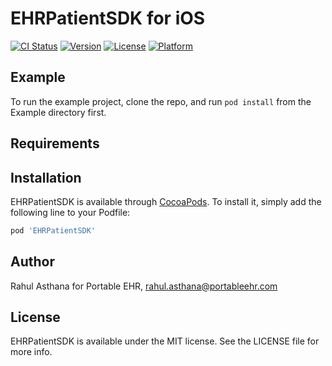 # EHRPatientSDK for iOS

[![CI Status](https://img.shields.io/travis/rasthana@gmail.com/ehrPatientSDK-ios.svg?style=flat)](https://travis-ci.org/rasthana@gmail.com/ehrPatientSDK-ios)
[![Version](https://img.shields.io/cocoapods/v/ehrPatientSDK-ios.svg?style=flat)](https://cocoapods.org/pods/ehrPatientSDK-ios)
[![License](https://img.shields.io/cocoapods/l/ehrPatientSDK-ios.svg?style=flat)](https://cocoapods.org/pods/ehrPatientSDK-ios)
[![Platform](https://img.shields.io/cocoapods/p/ehrPatientSDK-ios.svg?style=flat)](https://cocoapods.org/pods/ehrPatientSDK-ios)

## Example

To run the example project, clone the repo, and run `pod install` from the Example directory first.

## Requirements

## Installation

EHRPatientSDK is available through [CocoaPods](https://cocoapods.org). To install
it, simply add the following line to your Podfile:

```ruby
pod 'EHRPatientSDK'
```

## Author

Rahul Asthana for Portable EHR, rahul.asthana@portableehr.com

## License

EHRPatientSDK is available under the MIT license. See the LICENSE file for more info.
